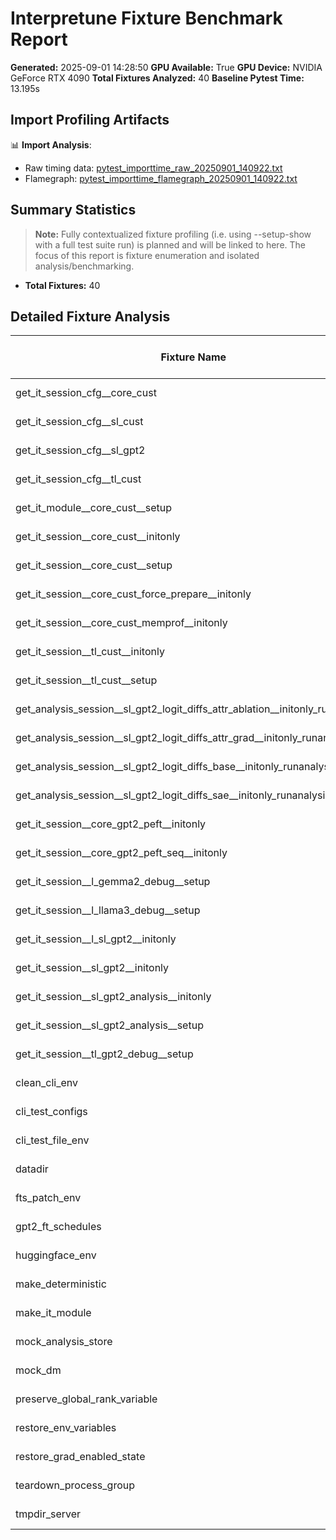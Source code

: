 # Interpretune Fixture Benchmark Report

**Generated:** 2025-09-01 14:28:50
**GPU Available:** True
**GPU Device:** NVIDIA GeForce RTX 4090
**Total Fixtures Analyzed:** 40
**Baseline Pytest Time:** 13.195s

## Import Profiling Artifacts

📊 **Import Analysis**:
- Raw timing data: [pytest_importtime_raw_20250901_140922.txt](/home/speediedan/repos/interpretune/tests/profiling_artifacts/pytest_importtime_raw_20250901_140922.txt)
- Flamegraph: [pytest_importtime_flamegraph_20250901_140922.txt](/home/speediedan/repos/interpretune/tests/profiling_artifacts/pytest_importtime_flamegraph_20250901_140922.txt)

## Summary Statistics

> **Note:** Fully contextualized fixture profiling (i.e. using --setup-show with a full test suite run) is
> planned and will be linked to here. The focus of this report is fixture enumeration and isolated
> analysis/benchmarking.

- **Total Fixtures:** 40


## Detailed Fixture Analysis

| Fixture Name | Type | Scope | Category | Init Time (s) | Memory Δ (MB) | GPU Δ (MB) | Status |
|--------------|------|-------|----------|---------------|---------------|------------|--------|
| get_it_session_cfg__core_cust | dynamic | session | Config Only | 0.000 | 0.2 | 0.0 | ✅ Success |
| get_it_session_cfg__sl_cust | dynamic | session | Config Only | 0.000 | 0.6 | 0.0 | ✅ Success |
| get_it_session_cfg__sl_gpt2 | dynamic | class | Config Only | 0.000 | -0.1 | 0.0 | ✅ Success |
| get_it_session_cfg__tl_cust | dynamic | session | Config Only | 0.000 | -0.4 | 0.0 | ✅ Success |
| get_it_module__core_cust__setup | dynamic | class | Custom Model | 0.906 | 7.7 | 0.0 | ✅ Success |
| get_it_session__core_cust__initonly | dynamic | session | Custom Model | 1.510 | 33.8 | 0.0 | ✅ Success |
| get_it_session__core_cust__setup | dynamic | session | Custom Model | 1.540 | 35.6 | 0.0 | ✅ Success |
| get_it_session__core_cust_force_prepare__initonly | dynamic | class | Custom Model | 1.256 | 33.9 | 0.0 | ✅ Success |
| get_it_session__core_cust_memprof__initonly | dynamic | class | Custom Model | 1.878 | 53.6 | 0.0 | ✅ Success |
| get_it_session__tl_cust__initonly | dynamic | session | Custom Model | 1.574 | 36.1 | 0.0 | ✅ Success |
| get_it_session__tl_cust__setup | dynamic | session | Custom Model | 1.753 | 35.9 | 0.0 | ✅ Success |
| get_analysis_session__sl_gpt2_logit_diffs_attr_ablation__initonly_runanalysis | dynamic | class | Real Model | 44.061 | 1186.9 | 0.0 | ✅ Success |
| get_analysis_session__sl_gpt2_logit_diffs_attr_grad__initonly_runanalysis | dynamic | session | Real Model | 12.932 | 3069.1 | 0.0 | ✅ Success |
| get_analysis_session__sl_gpt2_logit_diffs_base__initonly_runanalysis | dynamic | session | Real Model | 10.734 | 1100.5 | 0.0 | ✅ Success |
| get_analysis_session__sl_gpt2_logit_diffs_sae__initonly_runanalysis | dynamic | session | Real Model | 11.363 | 1191.3 | 0.0 | ✅ Success |
| get_it_session__core_gpt2_peft__initonly | dynamic | class | Real Model | 2.519 | 404.5 | 208.5 | ✅ Success |
| get_it_session__core_gpt2_peft_seq__initonly | dynamic | class | Real Model | 2.647 | 485.8 | 208.5 | ✅ Success |
| get_it_session__l_gemma2_debug__setup | dynamic | class | Real Model | 3.767 | 210.0 | 4986.5 | ✅ Success |
| get_it_session__l_llama3_debug__setup | dynamic | class | Real Model | 7.948 | 1027.8 | 2900.5 | ✅ Success |
| get_it_session__l_sl_gpt2__initonly | dynamic | class | Real Model | 4.861 | 975.6 | 0.0 | ✅ Success |
| get_it_session__sl_gpt2__initonly | dynamic | class | Real Model | 4.854 | 992.1 | 0.0 | ✅ Success |
| get_it_session__sl_gpt2_analysis__initonly | dynamic | session | Real Model | 4.639 | 976.9 | 0.0 | ✅ Success |
| get_it_session__sl_gpt2_analysis__setup | dynamic | session | Real Model | 6.466 | 986.1 | 0.0 | ✅ Success |
| get_it_session__tl_gpt2_debug__setup | dynamic | class | Real Model | 2.965 | 681.3 | 0.0 | ✅ Success |
| clean_cli_env | static | function | Static | 0.000 | -0.6 | 0.0 | ✅ Success |
| cli_test_configs | static | session | Static | 0.000 | -0.7 | 0.0 | ✅ Success |
| cli_test_file_env | static | session | Static | 0.000 | -0.1 | 0.0 | ✅ Success |
| datadir | static | session | Static | 0.000 | 0.2 | 0.0 | ✅ Success |
| fts_patch_env | static | function | Static | 0.000 | -0.2 | 0.0 | ✅ Success |
| gpt2_ft_schedules | static | function | Static | 6.824 | 2721.3 | 0.0 | ✅ Success |
| huggingface_env | static | function | Static | 0.000 | -0.4 | 0.0 | ✅ Success |
| make_deterministic | static | session | Static | 0.000 | -0.3 | 0.0 | ✅ Success |
| make_it_module | static | class | Static | 0.000 | -0.3 | 0.0 | ✅ Success |
| mock_analysis_store | static | function | Static | 0.000 | 0.4 | 0.0 | ✅ Success |
| mock_dm | static | class | Static | 0.000 | 3.2 | 0.0 | ✅ Success |
| preserve_global_rank_variable | static | function | Static | 0.000 | 0.7 | 0.0 | ✅ Success |
| restore_env_variables | static | function | Static | 0.000 | -0.4 | 0.0 | ✅ Success |
| restore_grad_enabled_state | static | function | Static | 0.000 | -0.6 | 0.0 | ✅ Success |
| teardown_process_group | static | function | Static | 0.000 | 0.5 | 0.0 | ✅ Success |
| tmpdir_server | static | function | Static | 0.000 | -0.9 | 0.0 | ✅ Success |

